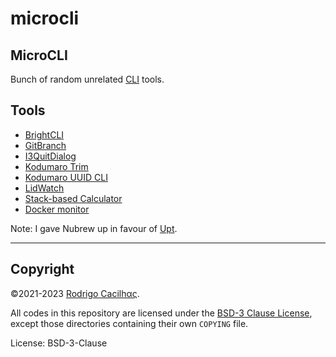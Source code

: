 # microcli

## MicroCLI

Bunch of random unrelated
[CLI](https://en.wikipedia.org/wiki/Command-line_interface) tools.

## Tools

- [BrightCLI](https://crates.io/crates/brightcli)
- [GitBranch](https://crates.io/crates/gitbranch)
- [I3QuitDialog](https://crates.io/crates/i3quitdialog)
- [Kodumaro Trim](https://crates.io/crates/kodumaro-trim)
- [Kodumaro UUID CLI](https://crates.io/crates/kodumaro-uuid-cli)
- [LidWatch](https://crates.io/crates/lidwatch)
- [Stack-based Calculator](https://crates.io/crates/stcalc)
- [Docker monitor](dockermon/README.md)

Note: I gave Nubrew up in favour of [Upt](https://crates.io/crates/upt).

-----

## Copyright

©2021-2023 [Rodrigo Cacilhας](mailto:montegasppa@cacilhas.info).

All codes in this repository are licensed under the
[BSD-3 Clause License](https://github.com/cacilhas/microcli/blob/master/COPYING.md),
except those directories containing their own `COPYING` file.

License: BSD-3-Clause
